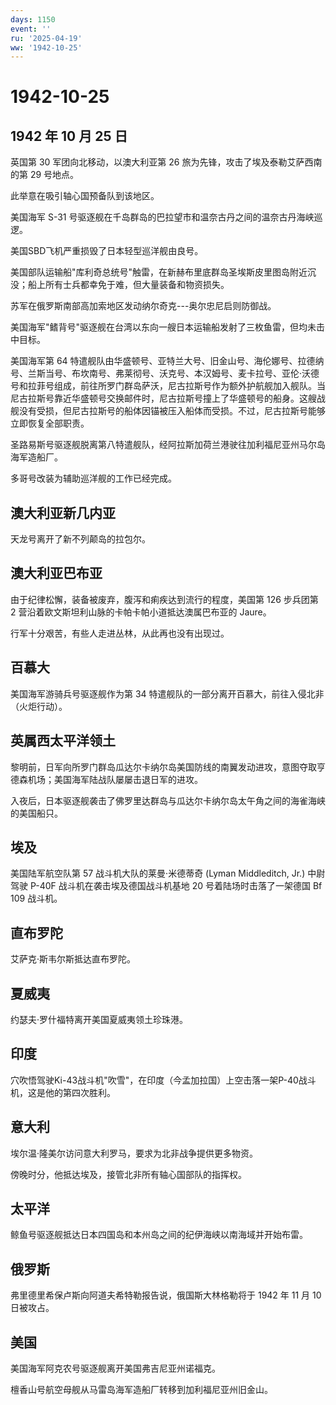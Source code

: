 ```yaml
---
days: 1150
event: ''
ru: '2025-04-19'
ww: '1942-10-25'
---
```


# 1942-10-25

## 1942 年 10 月 25 日

英国第 30 军团向北移动，以澳大利亚第 26
旅为先锋，攻击了埃及泰勒艾萨西南的第 29 号地点。

此举意在吸引轴心国预备队到该地区。

美国海军 S-31
号驱逐舰在千岛群岛的巴拉望市和温奈古丹之间的温奈古丹海峡巡逻。

美国SBD飞机严重损毁了日本轻型巡洋舰由良号。

美国部队运输船"库利奇总统号"触雷，在新赫布里底群岛圣埃斯皮里图岛附近沉没；船上所有士兵都幸免于难，但大量装备和物资损失。

苏军在俄罗斯南部高加索地区发动纳尔奇克---奥尔忠尼启则防御战。

美国海军"鳍背号"驱逐舰在台湾以东向一艘日本运输船发射了三枚鱼雷，但均未击中目标。

美国海军第 64
特遣舰队由华盛顿号、亚特兰大号、旧金山号、海伦娜号、拉德纳号、兰斯当号、布坎南号、弗莱彻号、沃克号、本汉姆号、麦卡拉号、亚伦·沃德号和拉菲号组成，前往所罗门群岛萨沃，尼古拉斯号作为额外护航舰加入舰队。当尼古拉斯号靠近华盛顿号交换邮件时，尼古拉斯号撞上了华盛顿号的船身。这艘战舰没有受损，但尼古拉斯号的船体因锚被压入船体而受损。不过，尼古拉斯号能够立即恢复全部职责。

圣路易斯号驱逐舰脱离第八特遣舰队，经阿拉斯加荷兰港驶往加利福尼亚州马尔岛海军造船厂。

多哥号改装为辅助巡洋舰的工作已经完成。

## 澳大利亚新几内亚

天龙号离开了新不列颠岛的拉包尔。

## 澳大利亚巴布亚

由于纪律松懈，装备被废弃，腹泻和痢疾达到流行的程度，美国第 126 步兵团第
2 营沿着欧文斯坦利山脉的卡帕卡帕小道抵达澳属巴布亚的 Jaure。

行军十分艰苦，有些人走进丛林，从此再也没有出现过。

## 百慕大

美国海军游骑兵号驱逐舰作为第 34
特遣舰队的一部分离开百慕大，前往入侵北非（火炬行动）。

## 英属西太平洋领土

黎明前，日军向所罗门群岛瓜达尔卡纳尔岛美国防线的南翼发动进攻，意图夺取亨德森机场；美国海军陆战队屡屡击退日军的进攻。

入夜后，日本驱逐舰袭击了佛罗里达群岛与瓜达尔卡纳尔岛太午角之间的海雀海峡的美国船只。

## 埃及

美国陆军航空队第 57 战斗机大队的莱曼·米德蒂奇 (Lyman Middleditch, Jr.)
中尉驾驶 P-40F 战斗机在袭击埃及德国战斗机基地 20
号着陆场时击落了一架德国 Bf 109 战斗机。

## 直布罗陀

艾萨克·斯韦尔斯抵达直布罗陀。

## 夏威夷

约瑟夫·罗什福特离开美国夏威夷领土珍珠港。

## 印度

穴吹悟驾驶Ki-43战斗机"吹雪"，在印度（今孟加拉国）上空击落一架P-40战斗机，这是他的第四次胜利。

## 意大利

埃尔温·隆美尔访问意大利罗马，要求为北非战争提供更多物资。

傍晚时分，他抵达埃及，接管北非所有轴心国部队的指挥权。

## 太平洋

鲸鱼号驱逐舰抵达日本四国岛和本州岛之间的纪伊海峡以南海域并开始布雷。

## 俄罗斯

弗里德里希保卢斯向阿道夫希特勒报告说，俄国斯大林格勒将于 1942 年 11 月
10 日被攻占。

## 美国

美国海军阿克农号驱逐舰离开美国弗吉尼亚州诺福克。

檀香山号航空母舰从马雷岛海军造船厂转移到加利福尼亚州旧金山。